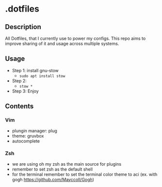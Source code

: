 # .dotfiles

## Description
All Dotfiles, that I currently use to power my configs. This repo aims to improve sharing of it and usage across multiple systems.

## Usage
- Step 1: install gnu-stow
    - ``sudo apt install stow``
- Step 2:
    - ``stow *``
- Step 3: Enjoy

## Contents

### Vim
- plungin manager: plug
- theme: gruvbox
- autocomplete

### Zsh
- we are using oh my zsh as the main source for plugins
- remember to set zsh as the default shell
- for the terminal remember to set the terminal color theme to aci (ex. with gogh https://github.com/Mayccoll/Gogh)

